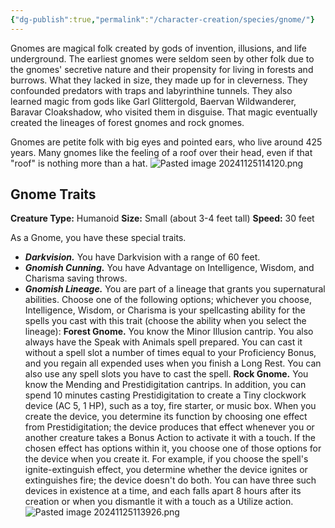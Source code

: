 ```yaml
---
{"dg-publish":true,"permalink":"/character-creation/species/gnome/"}
---
```


Gnomes are magical folk created by gods of invention, illusions, and life underground. The earliest gnomes were seldom seen by other folk due to the gnomes' secretive nature and their propensity for living in forests and burrows. What they lacked in size, they made up for in cleverness. They confounded predators with traps and labyrinthine tunnels. They also learned magic from gods like Garl Glittergold, Baervan Wildwanderer, Baravar Cloakshadow, who visited them in disguise. That magic eventually created the lineages of forest gnomes and rock gnomes. 

Gnomes are petite folk with big eyes and pointed ears, who live around 425 years. Many gnomes like the feeling of a roof over their head, even if that "roof" is nothing more than a hat. 
![Pasted image 20241125114120.png](/img/user/Pasted%20image%2020241125114120.png)
## Gnome Traits
**Creature Type:** Humanoid
**Size:** Small (about 3-4 feet tall)
**Speed:** 30 feet

As a Gnome, you have these special traits.
- ***Darkvision.*** You have Darkvision with a range of 60 feet.
- ***Gnomish Cunning.*** You have Advantage on Intelligence, Wisdom, and Charisma saving throws.
- ***Gnomish Lineage.*** You are part of a lineage that grants you supernatural abilities. Choose one of the following options; whichever you choose, Intelligence, Wisdom, or Charisma is your spellcasting ability for the spells you cast with this trait (choose the ability when you select the lineage):
  **Forest Gnome.** You know the Minor Illusion cantrip. You also always have the Speak with Animals spell prepared. You can cast it without a spell slot a number of times equal to your Proficiency Bonus, and you regain all expended uses when you finish a Long Rest. You can also use any spell slots you have to cast the spell.
  **Rock Gnome.** You know the Mending and Prestidigitation cantrips. In addition, you can spend 10 minutes casting Prestidigitation to create a Tiny clockwork device (AC 5, 1 HP), such as a toy, fire starter, or music box. When you create the device, you determine its function by choosing one effect from Prestidigitation; the device produces that effect whenever you or another creature takes a Bonus Action to activate it with a touch. If the chosen effect has options within it, you choose one of those options for the device when you create it. For example, if you choose the spell's ignite-extinguish effect, you determine whether the device ignites or extinguishes fire; the device doesn't do both. You can have three such devices in existence at a time, and each falls apart 8 hours after its creation or when you dismantle it with a touch as a Utilize action.
![Pasted image 20241125113926.png](/img/user/Pasted%20image%2020241125113926.png)